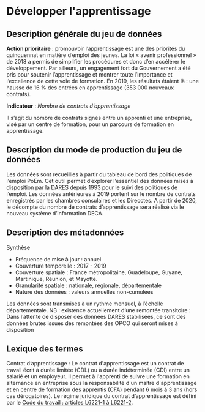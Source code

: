 # Développer l'apprentissage
## Description générale du jeu de données 
**Action prioritaire** : promouvoir l’apprentissage est une des priorités du quinquennat en matière d’emploi des jeunes. La loi « avenir professionnel » de 2018 a permis de simplifier les procédures et donc d’en accélérer le développement. Par ailleurs, un engagement fort du Gouvernement a été pris pour soutenir l’apprentissage et montrer toute l’importance et l’excellence de cette voie de formation. En 2019, les résultats étaient là : une hausse de 16 % des entrées en apprentissage (353 000 nouveaux contrats).
 
**Indicateur** : *Nombre de contrats d’apprentissage*

Il s’agit du nombre de contrats signés entre un apprenti et une entreprise, visé par un centre de formation, pour un parcours de formation en apprentissage.

## Description du mode de production du jeu de données 
Les données sont recueillies à partir du tableau de bord des politiques de l’emploi PoEm. Cet outil permet d’explorer l’essentiel des données mises à disposition par la DARES depuis 1993 pour le suivi des politiques de l’emploi. Les données antérieures à 2019 portent sur le nombre de contrats enregistrés par les chambres consulaires et les Direcctes. A partir de 2020, le décompte du nombre de contrats d’apprentissage sera réalisé via le nouveau système d’information DECA.

## Description des métadonnées 
Synthèse 
-	Fréquence de mise à jour : annuel 
-	Couverture temporelle :  2017 - 2019
-	Couverture spatiale : France métropolitaine, Guadeloupe, Guyane, Martinique, Réunion, et Mayotte.
-	Granularité spatiale : nationale, régionale, départementale
-	Nature des données : valeurs annuelles non-cumulées

Les données sont transmises à un rythme mensuel, à l’échelle départementale.
NB : existence actuellement d’une remontée transitoire : Dans l’attente de disposer des données DARES stabilisées, ce sont des données brutes issues des remontées des OPCO qui seront mises à disposition 

## Lexique des termes 
Contrat d’apprentissage : Le contrat d'apprentissage est un contrat de travail écrit à durée limitée (CDL) ou à durée indéterminée (CDI) entre un salarié et un employeur. Il permet à l'apprenti de suivre une formation en alternance en entreprise sous la responsabilité d'un maître d'apprentissage et en centre de formation des apprentis (CFA) pendant 6 mois à 3 ans (hors cas dérogatoires). Le régime juridique du contrat d’apprentissage est défini par le [Code du travail : articles L6221-1 à L6221-2](https://www.legifrance.gouv.fr/codes/id/LEGISCTA000006178184/).